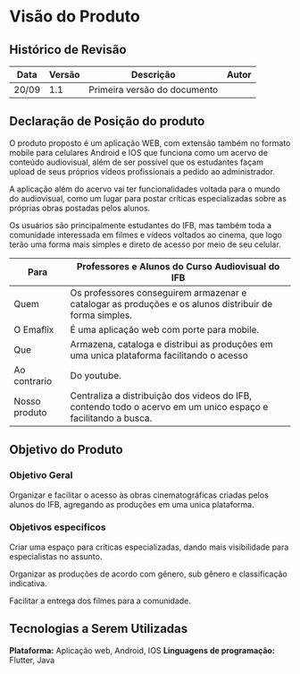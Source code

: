 # Visão do Produto

## Histórico de Revisão
| Data  | Versão | Descrição | Autor |
| ---   | ------ | --------- | ----- |
| 20/09 |  1.1   | Primeira versão do documento | 

## Declaração de Posição do produto
O produto proposto é um aplicação WEB, com extensão também no formato mobile para celulares Android e IOS que funciona como um acervo de conteúdo audiovisual, além de ser possível que os estudantes façam upload de seus próprios vídeos profissionais a pedido ao administrador. ​

A aplicação além do acervo vai ter funcionalidades voltada para o mundo do audiovisual, como um lugar para postar críticas especializadas sobre as próprias obras postadas pelos alunos. ​

Os usuários são principalmente estudantes do IFB, mas também toda a comunidade interessada em filmes e vídeos voltados ao cinema, que logo terão uma forma mais simples e direto de acesso por meio de seu celular.

| Para          | Professores e Alunos do Curso Audiovisual do IFB                                               |
| ----          | ---------------------------------------------------------------------------------------------- |
| Quem | Os professores conseguirem armazenar e catalogar as produções e os alunos distribuir de forma simples.   |
| O Emaflix     | É uma aplicação web com porte para mobile.                                                     |
| Que           | Armazena, cataloga e distribui as produções em uma unica plataforma facilitando o acesso       |
| Ao contrario  | Do youtube.                                                                                     |
| Nosso produto | Centraliza a distribuição dos videos do IFB, contendo todo o acervo em um unico espaço e facilitando a busca. |
 
## Objetivo do Produto

### Objetivo Geral 

Organizar e facilitar o acesso às obras cinematográficas criadas pelos alunos do IFB​, agregando as produções em uma unica plataforma.

### Objetivos especificos

Criar uma espaço para críticas especializadas, dando mais visibilidade para especialistas no assunto.

Organizar as produções de acordo com gênero, sub gênero e classificação indicativa.

Facilitar a entrega dos filmes para a comunidade.

## Tecnologias a Serem Utilizadas 

**Plataforma:** Aplicação web, Android, IOS
**Linguagens de programação:** Flutter, Java



